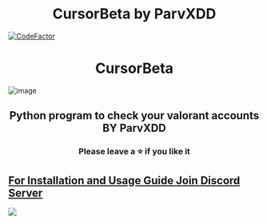 <h1 align="center">
  CursorBeta by ParvXDD
</h1>

[![CodeFactor](https://www.codefactor.io/repository/github/lil-jaba/valchecker/badge/main)](https://www.codefactor.io/repository/github/lil-jaba/valchecker/overview/main)
<h1 align="center">
  CursorBeta
</h1>

![image](file:///C:/Users/parvt/Downloads/cursor%20checker%20overview.png)

<h2 align="center">
  Python program to check your valorant accounts BY ParvXDD
</h2>

<h3 align="center">
Please leave a ⭐  if you like it
</h3>

## [For Installation and Usage Guide Join Discord Server](https://discord.gg/cursor)


<a href="https://discord.gg/cursor"><img src="https://discordapp.com/api/guilds/1105384983385886791/widget.png?style=banner2"></a>
